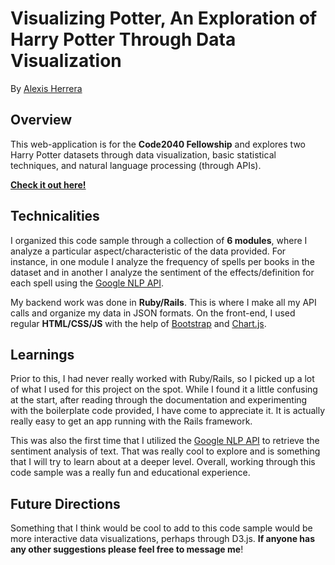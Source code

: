 # Visualizing Potter, An Exploration of Harry Potter Through Data Visualization
By [Alexis Herrera](https://github.com/alexisherrera)

## Overview
This web-application is for the **Code2040 Fellowship** and explores two Harry Potter datasets through data visualization, basic statistical techniques, and natural language processing (through APIs).

[**Check it out here!**](https://code2040-samples-pr-17.herokuapp.com/)

## Technicalities
I organized this code sample through a collection of **6 modules**, where I analyze a particular aspect/characteristic of the data provided. For instance, in one module I analyze the frequency of spells per books in the dataset and in another I analyze the sentiment of the effects/definition for each spell using the [Google NLP API](https://cloud.google.com/natural-language/).

My backend work was done in **Ruby/Rails**. This is where I make all my API calls and organize my data in JSON formats. On the front-end, I used regular **HTML/CSS/JS** with the help of [Bootstrap](http://getbootstrap.com/) and [Chart.js](http://www.chartjs.org/).

##  Learnings
Prior to this, I had never really worked with Ruby/Rails, so I picked up a lot of what I used for this project on the spot. While I found it a little confusing at the start, after reading through the documentation and experimenting with the boilerplate code provided, I have come to appreciate it. It is actually really easy to get an app running with the Rails framework.

This was also the first time that I utilized the [Google NLP API](https://cloud.google.com/natural-language/) to retrieve the sentiment analysis of text. That was really cool to explore and is something that I will try to learn about at a deeper level. Overall, working through this code sample was a really fun and educational experience.

## Future Directions
Something that I think would be cool to add to this code sample would be more interactive data visualizations, perhaps through D3.js. **If anyone has any other suggestions please feel free to message me**!
